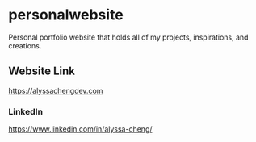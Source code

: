 # personalwebsite
Personal portfolio website that holds all of my projects, inspirations, and creations.

## Website Link
https://alyssachengdev.com

### LinkedIn
https://www.linkedin.com/in/alyssa-cheng/
